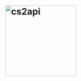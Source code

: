 # <img alt="cs2api" src="![cs2api](https://github.com/user-attachments/assets/a1dce9fe-507c-410d-9e4d-142d8b4cef13)" width="220" />
